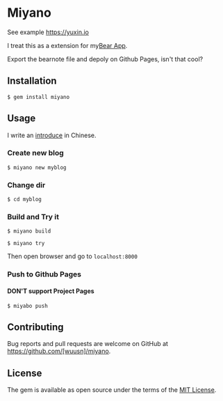 # Miyano

See example https://yuxin.io

I treat this as a extension for my[Bear App](http://www.bear-writer.com).

Export the bearnote file and depoly on Github Pages, isn't that cool?

## Installation

    $ gem install miyano

## Usage

I write an [introduce](https://yuxin.io/introduce_miyano/) in Chinese.

### Create new blog

    $ miyano new myblog

### Change dir

    $ cd myblog

### Build and Try it

    $ miyano build 

    $ miyano try
    
Then open browser and go to `localhost:8000`

### Push to Github Pages

#### DON'T support Project Pages

    $ miyabo push

## Contributing

Bug reports and pull requests are welcome on GitHub at https://github.com/[wuusn]/miyano.

## License

The gem is available as open source under the terms of the [MIT License](https://opensource.org/licenses/MIT).
